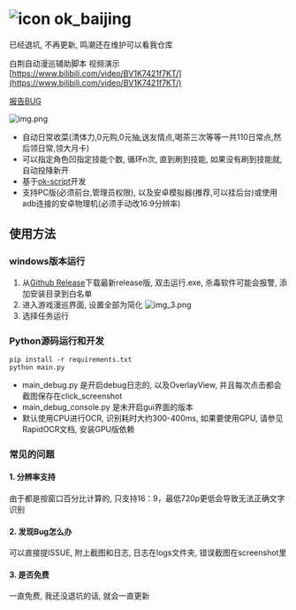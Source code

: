 # ![icon](icon.ico) ok_baijing

已经退坑, 不再更新, 鸣潮还在维护可以看我仓库

白荆自动漫巡辅助脚本
视频演示 [https://www.bilibili.com/video/BV1K7421f7KT/](https://www.bilibili.com/video/BV1K7421f7KT/)

[报告BUG](https://github.com/ok-oldking/ok-baijing/issues/new?assignees=ok-oldking&labels=bug&projects=&template=%E6%8A%A5%E5%91%8Abug-.md&title=%5BBUG%5D)


![img.png](readme/img.png)

* 自动日常收菜(清体力,0元购,0元抽,送友情点,喝茶三次等等一共110日常点,然后领日常,领大月卡)
* 可以指定角色凹指定技能个数, 循环n次, 直到刷到技能, 如果没有刷到技能就, 自动投降新开
* 基于[ok-script](https://github.com/ok-oldking/ok-script)开发
* 支持PC版(必须前台,管理员权限), 以及安卓模拟器(推荐,可以挂后台)或使用adb连接的安卓物理机(必须手动改16:9分辨率)

## 使用方法

### windows版本运行

1. 从[Github Release](https://github.com/ok-oldking/ok_baijing/releases)下载最新release版, 双击运行.exe, 杀毒软件可能会报警,
   添加安装目录到白名单
2. 进入游戏漫巡界面, 设置全部为简化
   ![img_3.png](readme/img_3.png)
3. 选择任务运行

### Python源码运行和开发

```
pip install -r requirements.txt
python main.py
```

* main_debug.py 是开启debug日志的, 以及OverlayView, 并且每次点击都会截图保存在click_screenshot
* main_debug_console.py 是未开启gui界面的版本
* 默认使用CPU进行OCR, 识别耗时大约300-400ms, 如果要使用GPU, 请参见RapidOCR文档, 安装GPU版依赖

### 常见的问题

#### 1. 分辨率支持

由于都是按窗口百分比计算的, 只支持16：9，最低720p更低会导致无法正确文字识别

#### 2. 发现Bug怎么办

可以直接提ISSUE, 附上截图和日志, 日志在logs文件夹, 错误截图在screenshot里

#### 3. 是否免费

一直免费, 我还没退坑的话, 就会一直更新

  
